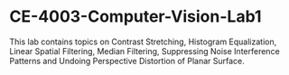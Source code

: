 # CE-4003-Computer-Vision-Lab1
This lab contains topics on Contrast Stretching, Histogram Equalization, Linear Spatial Filtering, Median Filtering, Suppressing Noise Interference Patterns and Undoing Perspective Distortion of Planar Surface.
